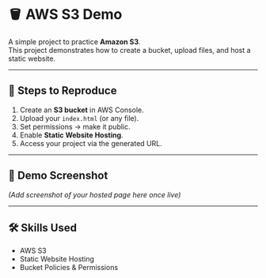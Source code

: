 # 🪣 AWS S3 Demo

A simple project to practice **Amazon S3**.  
This project demonstrates how to create a bucket, upload files, and host a static website.  

---

## 🚀 Steps to Reproduce
1. Create an **S3 bucket** in AWS Console.  
2. Upload your `index.html` (or any file).  
3. Set permissions → make it public.  
4. Enable **Static Website Hosting**.  
5. Access your project via the generated URL.  

---

## 📸 Demo Screenshot
*(Add screenshot of your hosted page here once live)*  

---

## 🛠️ Skills Used
- AWS S3  
- Static Website Hosting  
- Bucket Policies & Permissions
